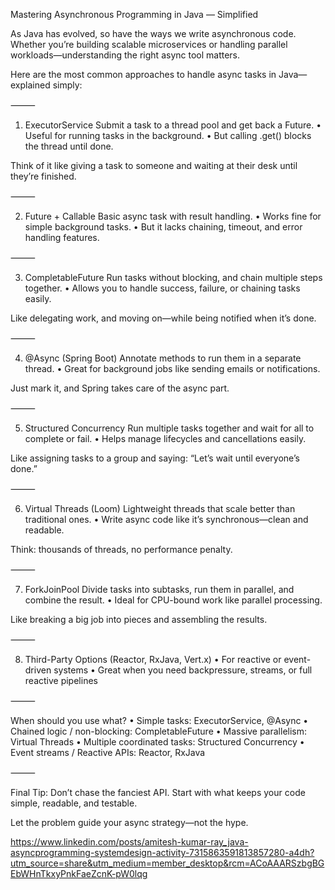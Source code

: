 Mastering Asynchronous Programming in Java — Simplified

As Java has evolved, so have the ways we write asynchronous code. Whether you’re building scalable microservices or handling parallel workloads—understanding the right async tool matters.

Here are the most common approaches to handle async tasks in Java—explained simply:

⸻

1. ExecutorService
Submit a task to a thread pool and get back a Future.
 • Useful for running tasks in the background.
 • But calling .get() blocks the thread until done.

Think of it like giving a task to someone and waiting at their desk until they’re finished.

⸻

2. Future + Callable
Basic async task with result handling.
 • Works fine for simple background tasks.
 • But it lacks chaining, timeout, and error handling features.

⸻

3. CompletableFuture
Run tasks without blocking, and chain multiple steps together.
 • Allows you to handle success, failure, or chaining tasks easily.

Like delegating work, and moving on—while being notified when it’s done.

⸻

4. @Async (Spring Boot)
Annotate methods to run them in a separate thread.
 • Great for background jobs like sending emails or notifications.

Just mark it, and Spring takes care of the async part.

⸻

5. Structured Concurrency
Run multiple tasks together and wait for all to complete or fail.
 • Helps manage lifecycles and cancellations easily.

Like assigning tasks to a group and saying: “Let’s wait until everyone’s done.”

⸻

6. Virtual Threads (Loom)
Lightweight threads that scale better than traditional ones.
 • Write async code like it’s synchronous—clean and readable.

Think: thousands of threads, no performance penalty.

⸻

7. ForkJoinPool
Divide tasks into subtasks, run them in parallel, and combine the result.
 • Ideal for CPU-bound work like parallel processing.

Like breaking a big job into pieces and assembling the results.

⸻

8. Third-Party Options (Reactor, RxJava, Vert.x)
 • For reactive or event-driven systems
 • Great when you need backpressure, streams, or full reactive pipelines

⸻

When should you use what?
 • Simple tasks: ExecutorService, @Async
 • Chained logic / non-blocking: CompletableFuture
 • Massive parallelism: Virtual Threads
 • Multiple coordinated tasks: Structured Concurrency
 • Event streams / Reactive APIs: Reactor, RxJava

⸻

Final Tip:
Don’t chase the fanciest API. Start with what keeps your code simple, readable, and testable.

Let the problem guide your async strategy—not the hype.

https://www.linkedin.com/posts/amitesh-kumar-ray_java-asyncprogramming-systemdesign-activity-7315863591813857280-a4dh?utm_source=share&utm_medium=member_desktop&rcm=ACoAAARSzbgBGEbWHnTkxyPnkFaeZcnK-pW0lqg
